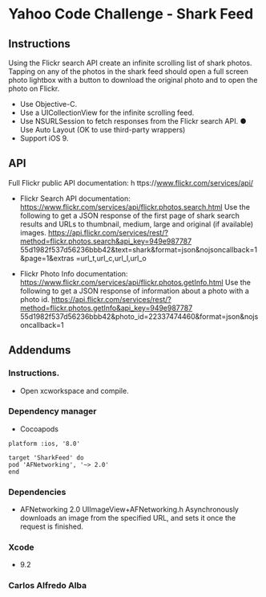 #  Yahoo Code Challenge - Shark Feed

## Instructions

Using the Flickr search API create an infinite scrolling list of shark photos. Tapping on any of the photos in the shark feed should open a full screen photo lightbox with a button to download the original photo and to open the photo on Flickr.

* Use Objective-C.
* Use a UICollectionView for the infinite scrolling feed.
* Use NSURLSession to fetch responses from the Flickr search API. ● Use Auto Layout (OK to use third-party wrappers)
* Support iOS 9.

## API

Full Flickr public API documentation: h ttps://www.flickr.com/services/api/
* Flickr Search API documentation: https://www.flickr.com/services/api/flickr.photos.search.html
Use the following to get a JSON response of the first page of shark search results and URLs to thumbnail, medium, large and original (if available) images. https://api.flickr.com/services/rest/?method=flickr.photos.search&api_key=949e987787 55d1982f537d56236bbb42&text=shark&format=json&nojsoncallback=1&page=1&extras =url_t,url_c,url_l,url_o

* Flickr Photo Info documentation: https://www.flickr.com/services/api/flickr.photos.getInfo.html
Use the following to get a JSON response of information about a photo with a photo id. https://api.flickr.com/services/rest/?method=flickr.photos.getInfo&api_key=949e987787 55d1982f537d56236bbb42&photo_id=22337474460&format=json&nojsoncallback=1

## Addendums

### Instructions.
* Open xcworkspace and compile.

### Dependency manager
* Cocoapods

```source 'https://github.com/CocoaPods/Specs.git'
platform :ios, '8.0'

target 'SharkFeed' do
pod 'AFNetworking', '~> 2.0'
end
```

### Dependencies
* AFNetworking 2.0
UIImageView+AFNetworking.h
Asynchronously downloads an image from the specified URL, and sets it once the request is finished.


### Xcode
* 9.2


### Carlos Alfredo Alba
